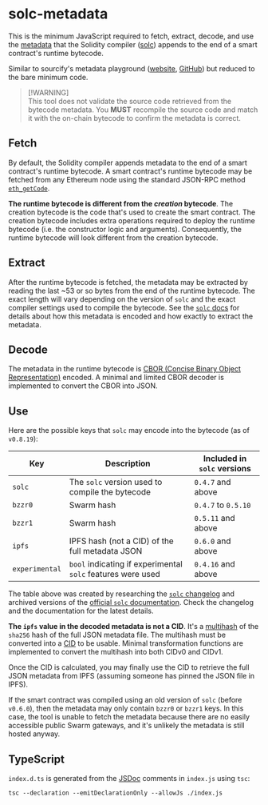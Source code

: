 # solc-metadata

This is the minimum JavaScript required to fetch, extract, decode, and use the [metadata](https://docs.soliditylang.org/en/latest/metadata.html) that the Solidity compiler ([solc](https://github.com/ethereum/solidity/releases)) appends to the end of a smart contract's runtime bytecode.

Similar to sourcify's metadata playground ([website](https://playground.sourcify.dev/), [GitHub](https://github.com/sourcifyeth/metadata-playground)) but reduced to the bare minimum code.

> [!WARNING]<br>
> This tool does not validate the source code retrieved from the bytecode metadata. You **MUST** recompile the source code and match it with the on-chain bytecode to confirm the metadata is correct.

## Fetch

By default, the Solidity compiler appends metadata to the end of a smart contract's runtime bytecode. A smart contract's runtime bytecode may be fetched from any Ethereum node using the standard JSON-RPC method [`eth_getCode`](https://ethereum.org/en/developers/docs/apis/json-rpc/#eth_getcode).

**The runtime bytecode is different from the *creation* bytecode**. The creation bytecode is the code that's used to create the smart contract. The creation bytecode includes extra operations required to deploy the runtime bytecode (i.e. the constructor logic and arguments). Consequently, the runtime bytecode will look different from the creation bytecode.

## Extract

After the runtime bytecode is fetched, the metadata may be extracted by reading the last ~53 or so bytes from the end of the runtime bytecode. The exact length will vary depending on the version of `solc` and the exact compiler settings used to compile the bytecode. See the [`solc` docs](https://docs.soliditylang.org/en/latest/metadata.html#encoding-of-the-metadata-hash-in-the-bytecode) for details about how this metadata is encoded and how exactly to extract the metadata.

## Decode

The metadata in the runtime bytecode is [CBOR (Concise Binary Object Representation)](https://www.rfc-editor.org/rfc/rfc8949.html) encoded. A minimal and limited CBOR decoder is implemented to convert the CBOR into JSON.

## Use

Here are the possible keys that `solc` may encode into the bytecode (as of `v0.8.19`):

| Key            | Description                                                 | Included in `solc` versions   |
| -------------- | ----------------------------------------------------------- | ----------------------------- |
| `solc`         | The `solc` version used to compile the bytecode             | `0.4.7` and above             |
| `bzzr0`        | Swarm hash                                                  | `0.4.7` to `0.5.10`           |
| `bzzr1`        | Swarm hash                                                  | `0.5.11` and above            |
| `ipfs`         | IPFS hash (not a CID) of the full metadata JSON             | `0.6.0` and above             |
| `experimental` | `bool` indicating if experimental `solc` features were used | `0.4.16` and above            |

The table above was created by researching the [`solc` changelog](https://github.com/ethereum/solidity/blob/develop/Changelog.md) and archived versions of the [official `solc` documentation](https://docs.soliditylang.org/en/v0.8.19/metadata.html). Check the changelog and the documentation for the latest details.

**The `ipfs` value in the decoded metadata is not a CID**. It's a [multihash](https://github.com/multiformats/multihash) of the `sha256` hash of the full JSON metadata file. The multihash must be converted into a [CID](https://docs.ipfs.tech/concepts/content-addressing/) to be usable. Minimal transformation functions are implemented to convert the multihash into both CIDv0 and CIDv1.

Once the CID is calculated, you may finally use the CID to retrieve the full JSON metadata from IPFS (assuming someone has pinned the JSON file in IPFS).

If the smart contract was compiled using an old version of `solc` (before `v0.6.0`), then the metadata may only contain `bzzr0` or `bzzr1` keys. In this case, the tool is unable to fetch the metadata because there are no easily accessible public Swarm gateways, and it's unlikely the metadata is still hosted anyway.

## TypeScript

`index.d.ts` is generated from the [JSDoc](https://jsdoc.app/) comments in `index.js` using `tsc`:

```
tsc --declaration --emitDeclarationOnly --allowJs ./index.js
```
